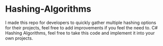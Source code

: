 # Hashing-Algorithms

I made this repo for developers to quickly gather multiple hashing options for their projects, feel free to add improvements if you feel the need to.
C# Hashing Algorithms, feel free to take this code and implement it into your own projects.
